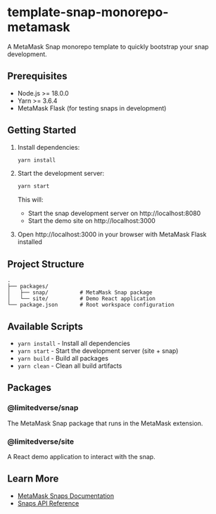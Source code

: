 # template-snap-monorepo-metamask

A MetaMask Snap monorepo template to quickly bootstrap your snap development.

## Prerequisites

- Node.js >= 18.0.0
- Yarn >= 3.6.4
- MetaMask Flask (for testing snaps in development)

## Getting Started

1. Install dependencies:
   ```bash
   yarn install
   ```

2. Start the development server:
   ```bash
   yarn start
   ```

   This will:
   - Start the snap development server on http://localhost:8080
   - Start the demo site on http://localhost:3000

3. Open http://localhost:3000 in your browser with MetaMask Flask installed

## Project Structure

```
.
├── packages/
│   ├── snap/          # MetaMask Snap package
│   └── site/          # Demo React application
└── package.json       # Root workspace configuration
```

## Available Scripts

- `yarn install` - Install all dependencies
- `yarn start` - Start the development server (site + snap)
- `yarn build` - Build all packages
- `yarn clean` - Clean all build artifacts

## Packages

### @limitedverse/snap

The MetaMask Snap package that runs in the MetaMask extension.

### @limitedverse/site

A React demo application to interact with the snap.

## Learn More

- [MetaMask Snaps Documentation](https://docs.metamask.io/snaps/)
- [Snaps API Reference](https://docs.metamask.io/snaps/reference/)